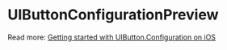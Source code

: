 # UIButtonConfigurationPreview

Read more: [Getting started with UIButton.Configuration on iOS](https://augmentedcode.io/?p=2551)